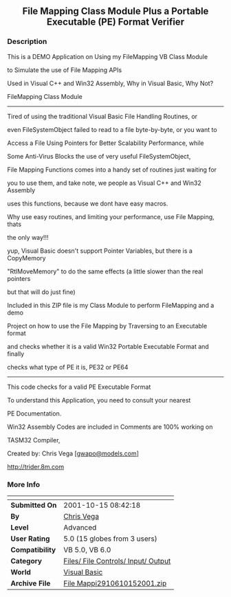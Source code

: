 ﻿<div align="center">

## File Mapping Class Module Plus a Portable Executable \(PE\) Format Verifier


</div>

### Description

This is a DEMO Application on Using my FileMapping VB Class Module

to Simulate the use of File Mapping APIs

Used in Visual C++ and Win32 Assembly, Why in Visual Basic, Why Not?

FileMapping Class Module



----

Tired of using the traditional Visual Basic File Handling Routines, or

even FileSystemObject failed to read to a file byte-by-byte, or you want to

Access a File Using Pointers for Better Scalability Performance, while

Some Anti-Virus Blocks the use of very useful FileSystemObject,

File Mapping Functions comes into a handy set of routines just waiting for

you to use them, and take note, we people as Visual C++ and Win32 Assembly

uses this functions, because we dont have easy macros.

Why use easy routines, and limiting your performance, use File Mapping, thats

the only way!!!

yup, Visual Basic doesn't support Pointer Variables, but there is a CopyMemory

"RtlMoveMemory" to do the same effects (a little slower than the real pointers

but that will do just fine)

Included in this ZIP file is my Class Module to perform FileMapping and a demo

Project on how to use the File Mapping by Traversing to an Executable format

and checks whether it is a valid Win32 Portable Executable Format and finally

checks what type of PE it is, PE32 or PE64



----

This code checks for a valid PE Executable Format

To understand this Application, you need to consult your nearest

PE Documentation.

Win32 Assembly Codes are included in Comments are 100% working on

TASM32 Compiler,

Created by: Chris Vega [gwapo@models.com]

http://trider.8m.com
 
### More Info
 


<span>             |<span>
---                |---
**Submitted On**   |2001-10-15 08:42:18
**By**             |[Chris Vega](https://github.com/Planet-Source-Code/PSCIndex/blob/master/ByAuthor/chris-vega.md)
**Level**          |Advanced
**User Rating**    |5.0 (15 globes from 3 users)
**Compatibility**  |VB 5\.0, VB 6\.0
**Category**       |[Files/ File Controls/ Input/ Output](https://github.com/Planet-Source-Code/PSCIndex/blob/master/ByCategory/files-file-controls-input-output__1-3.md)
**World**          |[Visual Basic](https://github.com/Planet-Source-Code/PSCIndex/blob/master/ByWorld/visual-basic.md)
**Archive File**   |[File Mappi2910610152001\.zip](https://github.com/Planet-Source-Code/chris-vega-file-mapping-class-module-plus-a-portable-executable-pe-format-verifier__1-28112/archive/master.zip)








